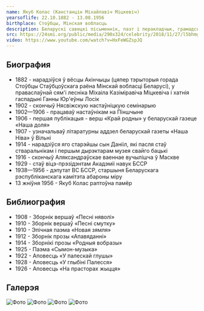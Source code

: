```yaml
---
name: Якуб Колас (Канстанцін Міхайлавіч Міцкевіч)
yearsoflife: 22.10.1882 - 13.08.1956
birthplace: Стоўбцы, Мінская вобласць
description: Беларускі савецкі пісьменнік, паэт і перакладчык, грамадскі дзеяч
src: https://24smi.org/public/media/290x324/celebrity/2018/11/27/l5bhmgiuhvzk-iakub-kolas.jpg
video: https://www.youtube.com/watch?v=HxFeWGZspJQ
---
```


## Биография
* 1882 - нарадзіўся ў вёсцы Акінчыцы (цяпер тэрыторыя горада Стоўбцы Стаўбцоўскага раёна Мінскай вобласці Беларусі), у праваслаўнай сям'і лесніка Міхаіла Казіміравіча Міцкевіча і хатнія гаспадыні Ганны Юр'еўны Лосік
* 1902 - скончыў Нясвіжскую настаўніцкую семінарыю
* 1902—1906 - працаваў настаўнікам на Піншчыне
* 1906 - першая публікацыя - верш «Край родны» у беларускай газеце «Наша доля»
* 1907 - узначальваў літаратурны аддзел беларускай газеты «Наша Ніва» ў Вільні
* 1914 - нарадзіўся яго старэйшы сын Данііл, які пасля стаў стваральнікам і першым дырэктарам музея свайго бацькі
* 1916 - скончыў Аляксандраўскае ваеннае вучылішча ў Маскве
* 1929 - стаў віцэ-прэзідэнтам Акадэміі навук БССР
* 1938—1956 - дэпутат ВС БССР, старшыня Беларускага рэспубліканскага камітэта абароны міру
* 13 жніўня 1956 - Якуб Колас раптоўна памёр


## Библиография
* 1908 - Зборнік вершаў «Песні няволі»
* 1910 - Зборнік вершаў «Песні смутку»
* 1910 - Эпічная паэма «Новая зямля»
* 1912 - Зборнік прозы «Апавяданні»
* 1914 - Зборнікі прозы «Родныя вобразы»
* 1925 - Паэма «Сымон-музыка»
* 1922 - Аповесць «У палескай глушы»
* 1928 - Аповесць «У глыбіні Палесся»
* 1926 - Аповесць «На прасторах жыцця»


## Галерэя
![Фото](https://upload.wikimedia.org/wikipedia/commons/thumb/c/c7/Belarus-Minsk-Yakub_Kolas_Square-2.jpg/800px-Belarus-Minsk-Yakub_Kolas_Square-2.jpg)
![Фото](https://upload.wikimedia.org/wikipedia/commons/9/9e/2002._Stamp_of_Belarus_0489.jpg)
![Фото](https://upload.wikimedia.org/wikipedia/commons/thumb/3/34/RR5009-0004R_BU_%D0%9F%D0%B8%D1%81%D0%B0%D1%82%D0%B5%D0%BB%D1%8C_%D0%AF%D0%BA%D1%83%D0%B1_%D0%9A%D0%BE%D0%BB%D0%B0%D1%81%2C_%D0%BA_110-%D0%BB%D0%B5%D1%82%D0%B8%D1%8E_%D1%81%D0%BE_%D0%B4%D0%BD%D1%8F_%D1%80%D0%BE%D0%B6%D0%B4%D0%B5%D0%BD%D0%B8%D1%8F.png/603px-RR5009-0004R_BU_%D0%9F%D0%B8%D1%81%D0%B0%D1%82%D0%B5%D0%BB%D1%8C_%D0%AF%D0%BA%D1%83%D0%B1_%D0%9A%D0%BE%D0%BB%D0%B0%D1%81%2C_%D0%BA_110-%D0%BB%D0%B5%D1%82%D0%B8%D1%8E_%D1%81%D0%BE_%D0%B4%D0%BD%D1%8F_%D1%80%D0%BE%D0%B6%D0%B4%D0%B5%D0%BD%D0%B8%D1%8F.png)
![Фото](https://upload.wikimedia.org/wikipedia/commons/thumb/6/61/%D0%94%D0%BE%D0%BC-%D0%BC%D1%83%D0%B7%D0%B5%D0%B9_%D0%AF%D0%BA%D1%83%D0%B1%D0%B0_%D0%9A%D0%BE%D0%BB%D0%B0%D1%81%D0%B0_%D0%B2_%D0%9F%D0%B8%D0%BD%D1%81%D0%BA%D0%B5.jpg/800px-%D0%94%D0%BE%D0%BC-%D0%BC%D1%83%D0%B7%D0%B5%D0%B9_%D0%AF%D0%BA%D1%83%D0%B1%D0%B0_%D0%9A%D0%BE%D0%BB%D0%B0%D1%81%D0%B0_%D0%B2_%D0%9F%D0%B8%D0%BD%D1%81%D0%BA%D0%B5.jpg)

